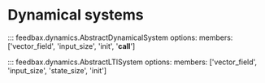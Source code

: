 # Dynamical systems 

::: feedbax.dynamics.AbstractDynamicalSystem
    options:
        members: ['vector_field', 'input_size', 'init', '__call__']

::: feedbax.dynamics.AbstractLTISystem
    options:
        members: ['vector_field', 'input_size', 'state_size', 'init']